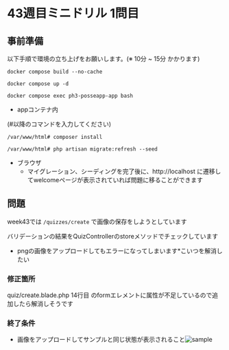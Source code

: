 # 43週目ミニドリル 1問目

## 事前準備

以下手順で環境の立ち上げをお願いします。(※ 10分 ~ 15分 かかります)

`docker compose build --no-cache`

`docker compose up -d`

`docker compose exec ph3-posseapp-app bash`

- appコンテナ内

(#以降のコマンドを入力してください)

`/var/www/html# composer install`

`/var/www/html# php artisan migrate:refresh --seed`

- ブラウザ
  - マイグレーション、シーディングを完了後に、http://localhost に遷移してwelcomeページが表示されていれば問題に移ることができます

## 問題

week43では `/quizzes/create` で画像の保存をしようとしています

バリデーションの結果をQuizControllerのstoreメソッドでチェックしています

- pngの画像をアップロードしてもエラーになってしまいます*こいつを解消したい

### 修正箇所

quiz/create.blade.php 14行目 のformエレメントに属性が不足しているので追加したら解消しそうです

### 終了条件

- 画像をアップロードしてサンプルと同じ状態が表示されること![sample](sample.png)